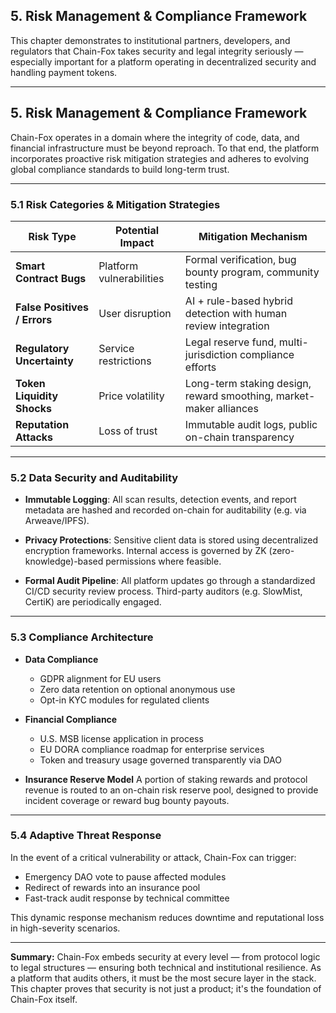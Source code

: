 ## 5. Risk Management & Compliance Framework

This chapter demonstrates to institutional partners, developers, and regulators that Chain-Fox takes security and legal integrity seriously — especially important for a platform operating in decentralized security and handling payment tokens.

---

## **5. Risk Management & Compliance Framework**

Chain-Fox operates in a domain where the integrity of code, data, and financial infrastructure must be beyond reproach. To that end, the platform incorporates proactive risk mitigation strategies and adheres to evolving global compliance standards to build long-term trust.

---

### **5.1 Risk Categories & Mitigation Strategies**

| Risk Type                    | Potential Impact         | Mitigation Mechanism                                               |
| ---------------------------- | ------------------------ | ------------------------------------------------------------------ |
| **Smart Contract Bugs**      | Platform vulnerabilities | Formal verification, bug bounty program, community testing         |
| **False Positives / Errors** | User disruption          | AI + rule-based hybrid detection with human review integration     |
| **Regulatory Uncertainty**   | Service restrictions     | Legal reserve fund, multi-jurisdiction compliance efforts          |
| **Token Liquidity Shocks**   | Price volatility         | Long-term staking design, reward smoothing, market-maker alliances |
| **Reputation Attacks**       | Loss of trust            | Immutable audit logs, public on-chain transparency                 |

---

### **5.2 Data Security and Auditability**

* **Immutable Logging**:
  All scan results, detection events, and report metadata are hashed and recorded on-chain for auditability (e.g. via Arweave/IPFS).

* **Privacy Protections**:
  Sensitive client data is stored using decentralized encryption frameworks. Internal access is governed by ZK (zero-knowledge)-based permissions where feasible.

* **Formal Audit Pipeline**:
  All platform updates go through a standardized CI/CD security review process. Third-party auditors (e.g. SlowMist, CertiK) are periodically engaged.

---

### **5.3 Compliance Architecture**

* **Data Compliance**

    * GDPR alignment for EU users
    * Zero data retention on optional anonymous use
    * Opt-in KYC modules for regulated clients

* **Financial Compliance**

    * U.S. MSB license application in process
    * EU DORA compliance roadmap for enterprise services
    * Token and treasury usage governed transparently via DAO

* **Insurance Reserve Model**
  A portion of staking rewards and protocol revenue is routed to an on-chain risk reserve pool, designed to provide incident coverage or reward bug bounty payouts.

---

### **5.4 Adaptive Threat Response**

In the event of a critical vulnerability or attack, Chain-Fox can trigger:

* Emergency DAO vote to pause affected modules
* Redirect of rewards into an insurance pool
* Fast-track audit response by technical committee

This dynamic response mechanism reduces downtime and reputational loss in high-severity scenarios.

---

**Summary:**
Chain-Fox embeds security at every level — from protocol logic to legal structures — ensuring both technical and institutional resilience. As a platform that audits others, it must be the most secure layer in the stack. This chapter proves that security is not just a product; it's the foundation of Chain-Fox itself.
